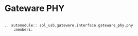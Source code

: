 # Gateware PHY

```{eval-rst}

.. automodule:: sol_usb.gateware.interface.gateware_phy.phy
	:members:

```
